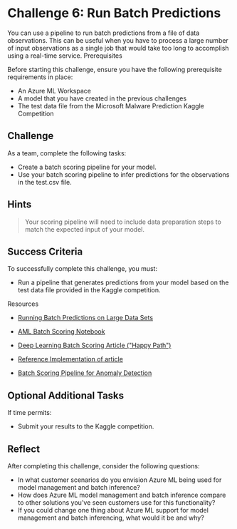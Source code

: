 # Challenge 6: Run Batch Predictions

You can use a pipeline to run batch predictions from a file of data observations. This can be useful when you have to process a large number of input observations as a single job that would take too long to accomplish using a real-time service.
Prerequisites

Before starting this challenge, ensure you have the following prerequisite requirements in place:

- An Azure ML Workspace
- A model that you have created in the previous challenges
- The test data file from the Microsoft Malware Prediction Kaggle Competition

## Challenge

As a team, complete the following tasks:

- Create a batch scoring pipeline for your model.
- Use your batch scoring pipeline to infer predictions for the observations in the test.csv file.

## Hints

>Your scoring pipeline will need to include data preparation steps to match the expected input of your model.

## Success Criteria

To successfully complete this challenge, you must:

- Run a pipeline that generates predictions from your model based on the test data file provided in the Kaggle competition.

Resources

- [Running Batch Predictions on Large Data Sets](https://docs.microsoft.com/en-us/azure/machine-learning/service/how-to-run-batch-predictions)

- [AML Batch Scoring Notebook](https://github.com/Azure/MachineLearningNotebooks/blob/master/how-to-use-azureml/machine-learning-pipelines/pipeline-batch-scoring/pipeline-batch-scoring.ipynb)
- [Deep Learning Batch Scoring Article ("Happy Path")](https://docs.microsoft.com/en-us/azure/architecture/reference-architectures/ai/batch-scoring-deep-learning)
- [Reference Implementation of article](https://github.com/Azure/Batch-Scoring-Deep-Learning-Models-With-AML)
- [Batch Scoring Pipeline for Anomaly Detection](https://github.com/Microsoft/AMLBatchScoringPipeline)

## Optional Additional Tasks

If time permits:

- Submit your results to the Kaggle competition.

## Reflect

After completing this challenge, consider the following questions:

- In what customer scenarios do you envision Azure ML being used for model management and batch inference?
- How does Azure ML model management and batch inference compare to other solutions you've seen customers use for this functionality?
- If you could change one thing about Azure ML support for model management and batch inferencing, what would it be and why?